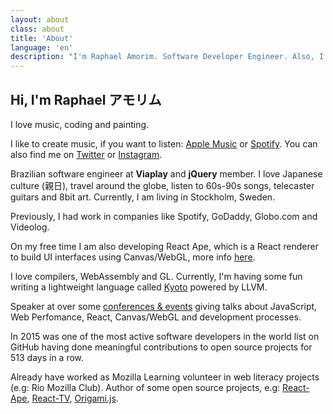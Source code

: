 ```yaml
---
layout: about
class: about
title: 'About'
language: 'en'
description: "I'm Raphael Amorim. Software Developer Engineer. Also, I love Japanese culture (親日), 70s/80s songs and a lot of 8bit art."
---
```


## Hi, I'm Raphael アモリム

I love music, coding and painting.

I like to create music, if you want to listen: [Apple Music](https://music.apple.com/se/artist/raphael-amorim/1547161397?l=en) or [Spotify](https://open.spotify.com/artist/6Ij2Lu765q7pjWuXHOUF0s). You can also find me on [Twitter](https://twitter.com/raphamorims) or [Instagram](https://www.instagram.com/ph.ael).

Brazilian software engineer at **Viaplay** and **jQuery** member. I love Japanese culture (親日), travel around the globe, listen to 60s-90s songs, telecaster guitars and 8bit art. Currently, I am living in Stockholm, Sweden.

Previously, I had work in companies like Spotify, GoDaddy, Globo.com and Videolog.

On my free time I am also developing React Ape, which is a React renderer to build UI interfaces using Canvas/WebGL, more info [here](https://raphamorim.io/react-ape/).

I love compilers, WebAssembly and GL. Currently, I'm having some fun writing a lightweight language called [Kyoto](https://github.com/raphamorim/kyoto) powered by LLVM.

Speaker at over some [conferences & events](/talks) giving talks about JavaScript, Web Perfomance, React, Canvas/WebGL and development processes.

In 2015 was one of the most active software developers in the world list on GitHub having done meaningful contributions to open source projects for 513 days in a row.

Already have worked as Mozilla Learning volunteer in web literacy projects (e.g: Rio Mozilla Club). Author of some open source projects, e.g: [React-Ape](https://github.com/raphamorim/react-ape), [React-TV](https://github.com/react-tv/react-tv), [Origami.js](https://raphamorim.io/origamijs).
